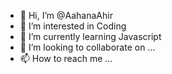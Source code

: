 - 👋 Hi, I’m @AahanaAhir
- 👀 I’m interested in Coding
- 🌱 I’m currently learning Javascript
- 💞️ I’m looking to collaborate on ...
- 📫 How to reach me ...

<!---
AahanaAhir/AahanaAhir is a ✨ special ✨ repository because its `README.md` (this file) appears on your GitHub profile.
You can click the Preview link to take a look at your changes.
--->
